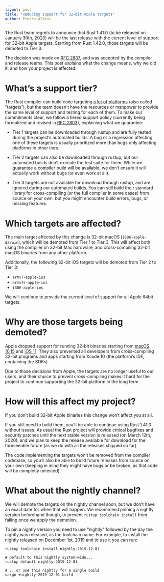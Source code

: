 ```yaml
---
layout: post
title: "Reducing support for 32-bit Apple targets"
author: Pietro Albini
---
```


The Rust team regrets to announce that Rust 1.41.0 (to be released on January
30th, 2020) will be the last release with the current level of support for
32-bit Apple targets. Starting from Rust 1.42.0, those targets will be demoted
to Tier 3.

The decision was made on [RFC 2837], and was accepted by the compiler and
release teams. This post explains what the change means, why we did it, and how
your project is affected.

[RFC 2837]: https://github.com/rust-lang/rfcs/pull/2837

# What’s a support tier?

The Rust compiler can build code targeting [a lot of
platforms][platform-support] (also called “targets”), but the team doesn't have
the resources or manpower to provide the same level of support and testing for
each of them.
To make our commitments clear, we follow a tiered support policy (currently
being formalized and revised in [RFC 2803]), explaining what we guarantee:

- Tier 1 targets can be downloaded through rustup and are fully tested
  during the project’s automated builds. A bug or a regression affecting one of
  these targets is usually prioritized more than bugs only affecting platforms
  in other tiers.

- Tier 2 targets can also be downloaded through rustup, but our
  automated builds don’t execute the test suite for them. While we guarantee a
  compiler build will be available, we don’t ensure it will actually work
  without bugs (or even work at all).

- Tier 3 targets are not available for download through rustup, and are
  ignored during our automated builds. You can still build their standard
  library for cross-compiling (or the full compiler in some cases) from source
  on your own, but you might encounter build errors, bugs, or missing features.

[platform-support]: https://forge.rust-lang.org/release/platform-support.html
[RFC 2803]: https://github.com/rust-lang/rfcs/pull/2803

# Which targets are affected?

The main target affected by this change is 32-bit macOS (`i686-apple-darwin`),
which will be demoted from Tier 1 to Tier 3. This will affect both using the
compiler on 32-bit Mac hardware, and cross-compiling 32-bit macOS binaries from
any other platform.

Additionally, the following 32-bit iOS targets will be demoted from Tier 2 to
Tier 3:

* `armv7-apple-ios`
* `armv7s-apple-ios`
* `i386-apple-ios`

We will continue to provide the current level of support for all Apple 64bit
targets.

# Why are those targets being demoted?

Apple dropped support for running 32-bit binaries starting from [macOS
10.15][deprecate-macos] and [iOS 11][deprecate-ios]. They also prevented all
developers from cross-compiling 32-bit programs and apps starting from Xcode 10
(the platform’s IDE, containing the SDKs).

Due to those decisions from Apple, the targets are no longer useful to our users,
and their choice to prevent cross-compiling makes it hard for the
project to continue supporting the 32-bit platform in the long term.

[deprecate-macos]: https://support.apple.com/en-us/HT208436
[deprecate-ios]: https://developer.apple.com/documentation/uikit/app_and_environment/updating_your_app_from_32-bit_to_64-bit_architecture

# How will this affect my project?

If you don’t build 32-bit Apple binaries this change won’t affect you at all.

If you still need to build them, you’ll be able to continue using Rust 1.41.0
without issues. As usual the Rust project will provide critical bugfixes and
security patches until the next stable version is released (on March 12th,
2020), and we plan to keep the release available for download for the
foreseeable future (as we do with all the releases shipped so far).

The code implementing the targets won’t be removed from the compiler codebase,
so you’ll also be able to build future releases from source on your own
(keeping in mind they might have bugs or be broken, as that code will be
completly untested).

# What about the nightly channel?

We will demote the targets on the nightly channel soon, but we don't have an
exact date for when that will happen. We recommend pinning a nightly version
beforehand though, to prevent `rustup toolchain install` from failing once we
apply the demotion.

To pin a nightly version you need to use "nightly" followed by the day the
nightly was released, as the toolchain name. For example, to install the nightly
released on December 1st, 2019 and to use it you can run:

```plain
rustup toolchain install nightly-2019-12-01

# Default to this nightly system-wide...
rustup default nightly-2019-12-01

# ...or use this nightly for a single build
cargo +nightly-2019-12-01 build
```
